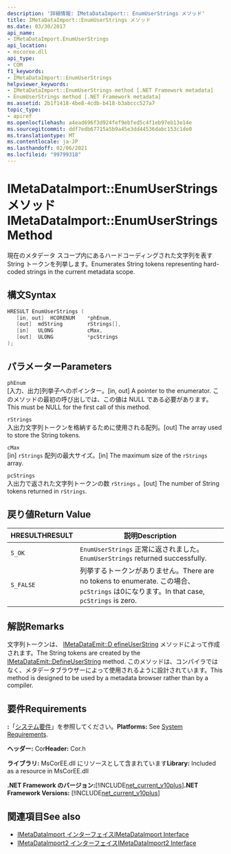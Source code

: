 ```yaml
---
description: '詳細情報: IMetaDataImport:: EnumUserStrings メソッド'
title: IMetaDataImport::EnumUserStrings メソッド
ms.date: 03/30/2017
api_name:
- IMetaDataImport.EnumUserStrings
api_location:
- mscoree.dll
api_type:
- COM
f1_keywords:
- IMetaDataImport::EnumUserStrings
helpviewer_keywords:
- IMetaDataImport::EnumUserStrings method [.NET Framework metadata]
- EnumUserStrings method [.NET Framework metadata]
ms.assetid: 2b1f1418-4be8-4cdb-b418-b3abccc527a7
topic_type:
- apiref
ms.openlocfilehash: a4ead696f3d924fef9ebfed5c4f1eb97eb13e14e
ms.sourcegitcommit: ddf7edb67715a5b9a45e3dd44536dabc153c1de0
ms.translationtype: MT
ms.contentlocale: ja-JP
ms.lasthandoff: 02/06/2021
ms.locfileid: "99799318"
---
```

# <a name="imetadataimportenumuserstrings-method"></a><span data-ttu-id="96082-103">IMetaDataImport::EnumUserStrings メソッド</span><span class="sxs-lookup"><span data-stu-id="96082-103">IMetaDataImport::EnumUserStrings Method</span></span>

<span data-ttu-id="96082-104">現在のメタデータ スコープ内にあるハードコーディングされた文字列を表す String トークンを列挙します。</span><span class="sxs-lookup"><span data-stu-id="96082-104">Enumerates String tokens representing hard-coded strings in the current metadata scope.</span></span>  
  
## <a name="syntax"></a><span data-ttu-id="96082-105">構文</span><span class="sxs-lookup"><span data-stu-id="96082-105">Syntax</span></span>  
  
```cpp  
HRESULT EnumUserStrings (  
   [in, out]  HCORENUM    *phEnum,  
   [out]  mdString        rStrings[],  
   [in]   ULONG           cMax,  
   [out]  ULONG           *pcStrings  
);  
```  
  
## <a name="parameters"></a><span data-ttu-id="96082-106">パラメーター</span><span class="sxs-lookup"><span data-stu-id="96082-106">Parameters</span></span>  

 `phEnum`  
 <span data-ttu-id="96082-107">[入力、出力]列挙子へのポインター。</span><span class="sxs-lookup"><span data-stu-id="96082-107">[in, out] A pointer to the enumerator.</span></span> <span data-ttu-id="96082-108">このメソッドの最初の呼び出しでは、この値は NULL である必要があります。</span><span class="sxs-lookup"><span data-stu-id="96082-108">This must be NULL for the first call of this method.</span></span>  
  
 `rStrings`  
 <span data-ttu-id="96082-109">入出力文字列トークンを格納するために使用される配列。</span><span class="sxs-lookup"><span data-stu-id="96082-109">[out] The array used to store the String tokens.</span></span>  
  
 `cMax`  
 <span data-ttu-id="96082-110">[in] `rStrings` 配列の最大サイズ。</span><span class="sxs-lookup"><span data-stu-id="96082-110">[in] The maximum size of the `rStrings` array.</span></span>  
  
 `pcStrings`  
 <span data-ttu-id="96082-111">入出力で返された文字列トークンの数 `rStrings` 。</span><span class="sxs-lookup"><span data-stu-id="96082-111">[out] The number of String tokens returned in `rStrings`.</span></span>  
  
## <a name="return-value"></a><span data-ttu-id="96082-112">戻り値</span><span class="sxs-lookup"><span data-stu-id="96082-112">Return Value</span></span>  
  
|<span data-ttu-id="96082-113">HRESULT</span><span class="sxs-lookup"><span data-stu-id="96082-113">HRESULT</span></span>|<span data-ttu-id="96082-114">説明</span><span class="sxs-lookup"><span data-stu-id="96082-114">Description</span></span>|  
|-------------|-----------------|  
|`S_OK`|<span data-ttu-id="96082-115">`EnumUserStrings` 正常に返されました。</span><span class="sxs-lookup"><span data-stu-id="96082-115">`EnumUserStrings` returned successfully.</span></span>|  
|`S_FALSE`|<span data-ttu-id="96082-116">列挙するトークンがありません。</span><span class="sxs-lookup"><span data-stu-id="96082-116">There are no tokens to enumerate.</span></span> <span data-ttu-id="96082-117">この場合、 `pcStrings` は0になります。</span><span class="sxs-lookup"><span data-stu-id="96082-117">In that case, `pcStrings` is zero.</span></span>|  
  
## <a name="remarks"></a><span data-ttu-id="96082-118">解説</span><span class="sxs-lookup"><span data-stu-id="96082-118">Remarks</span></span>  

 <span data-ttu-id="96082-119">文字列トークンは、 [IMetaDataEmit::D efineUserString](imetadataemit-defineuserstring-method.md) メソッドによって作成されます。</span><span class="sxs-lookup"><span data-stu-id="96082-119">The String tokens are created by the [IMetaDataEmit::DefineUserString](imetadataemit-defineuserstring-method.md) method.</span></span> <span data-ttu-id="96082-120">このメソッドは、コンパイラではなく、メタデータブラウザーによって使用されるように設計されています。</span><span class="sxs-lookup"><span data-stu-id="96082-120">This method is designed to be used by a metadata browser rather than by a compiler.</span></span>  
  
## <a name="requirements"></a><span data-ttu-id="96082-121">要件</span><span class="sxs-lookup"><span data-stu-id="96082-121">Requirements</span></span>  

 <span data-ttu-id="96082-122">**:**「[システム要件](../../get-started/system-requirements.md)」を参照してください。</span><span class="sxs-lookup"><span data-stu-id="96082-122">**Platforms:** See [System Requirements](../../get-started/system-requirements.md).</span></span>  
  
 <span data-ttu-id="96082-123">**ヘッダー:** Cor</span><span class="sxs-lookup"><span data-stu-id="96082-123">**Header:** Cor.h</span></span>  
  
 <span data-ttu-id="96082-124">**ライブラリ:** MsCorEE.dll にリソースとして含まれています</span><span class="sxs-lookup"><span data-stu-id="96082-124">**Library:** Included as a resource in MsCorEE.dll</span></span>  
  
 <span data-ttu-id="96082-125">**.NET Framework のバージョン:**[!INCLUDE[net_current_v10plus](../../../../includes/net-current-v10plus-md.md)]</span><span class="sxs-lookup"><span data-stu-id="96082-125">**.NET Framework Versions:** [!INCLUDE[net_current_v10plus](../../../../includes/net-current-v10plus-md.md)]</span></span>  
  
## <a name="see-also"></a><span data-ttu-id="96082-126">関連項目</span><span class="sxs-lookup"><span data-stu-id="96082-126">See also</span></span>

- [<span data-ttu-id="96082-127">IMetaDataImport インターフェイス</span><span class="sxs-lookup"><span data-stu-id="96082-127">IMetaDataImport Interface</span></span>](imetadataimport-interface.md)
- [<span data-ttu-id="96082-128">IMetaDataImport2 インターフェイス</span><span class="sxs-lookup"><span data-stu-id="96082-128">IMetaDataImport2 Interface</span></span>](imetadataimport2-interface.md)
